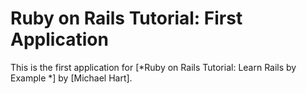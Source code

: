 # Ruby on Rails Tutorial: First Application

This is the first application for [*Ruby on Rails Tutorial: Learn Rails by Example *] 
by [Michael Hart].